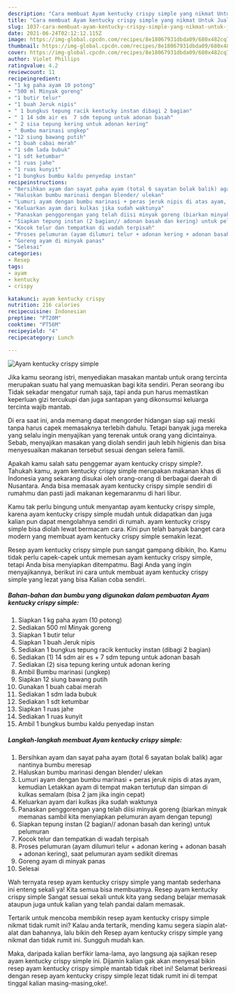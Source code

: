 ```yaml
---
description: "Cara membuat Ayam kentucky crispy simple yang nikmat Untuk Jualan"
title: "Cara membuat Ayam kentucky crispy simple yang nikmat Untuk Jualan"
slug: 1037-cara-membuat-ayam-kentucky-crispy-simple-yang-nikmat-untuk-jualan
date: 2021-06-24T02:12:12.115Z
image: https://img-global.cpcdn.com/recipes/8e18067931dbda09/680x482cq70/ayam-kentucky-crispy-simple-foto-resep-utama.jpg
thumbnail: https://img-global.cpcdn.com/recipes/8e18067931dbda09/680x482cq70/ayam-kentucky-crispy-simple-foto-resep-utama.jpg
cover: https://img-global.cpcdn.com/recipes/8e18067931dbda09/680x482cq70/ayam-kentucky-crispy-simple-foto-resep-utama.jpg
author: Violet Phillips
ratingvalue: 4.2
reviewcount: 11
recipeingredient:
- "1 kg paha ayam 10 potong"
- "500 ml Minyak goreng"
- "1 butir telur"
- "1 buah Jeruk nipis"
- " 1 bungkus tepung racik kentucky instan dibagi 2 bagian"
- " 1 14 sdm air es  7 sdm tepung untuk adonan basah"
- " 2 sisa tepung kering untuk adonan kering"
- " Bumbu marinasi ungkep"
- "12 siung bawang putih"
- "1 buah cabai merah"
- "1 sdm lada bubuk"
- "1 sdt ketumbar"
- "1 ruas jahe"
- "1 ruas kunyit"
- "1 bungkus bumbu kaldu penyedap instan"
recipeinstructions:
- "Bersihkan ayam dan sayat paha ayam (total 6 sayatan bolak balik) agar nantinya bumbu meresap"
- "Haluskan bumbu marinasi dengan blender/ ulekan"
- "Lumuri ayam dengan bumbu marinasi + peras jeruk nipis di atas ayam, kemudian Letakkan ayam di tempat makan tertutup dan simpan di kulkas semalam (bisa 2 jam jika ingin cepat)"
- "Keluarkan ayam dari kulkas jika sudah waktunya"
- "Panaskan penggorengan yang telah diisi minyak goreng (biarkan minyak memanas sambil kita menyiapkan pelumuran ayam dengan tepung)"
- "Siapkan tepung instan (2 bagian// adonan basah dan kering) untuk pelumuran"
- "Kocok telur dan tempatkan di wadah terpisah"
- "Proses pelumuran (ayam dilumuri telur + adonan kering + adonan basah + adonan kering), saat pelumuran ayam sedikit diremas"
- "Goreng ayam di minyak panas"
- "Selesai"
categories:
- Resep
tags:
- ayam
- kentucky
- crispy

katakunci: ayam kentucky crispy 
nutrition: 216 calories
recipecuisine: Indonesian
preptime: "PT20M"
cooktime: "PT56M"
recipeyield: "4"
recipecategory: Lunch

---
```



![Ayam kentucky crispy simple](https://img-global.cpcdn.com/recipes/8e18067931dbda09/680x482cq70/ayam-kentucky-crispy-simple-foto-resep-utama.jpg)

Jika kamu seorang istri, menyediakan masakan mantab untuk orang tercinta merupakan suatu hal yang memuaskan bagi kita sendiri. Peran seorang ibu Tidak sekadar mengatur rumah saja, tapi anda pun harus memastikan keperluan gizi tercukupi dan juga santapan yang dikonsumsi keluarga tercinta wajib mantab.

Di era  saat ini, anda memang dapat mengorder hidangan siap saji meski tanpa harus capek memasaknya terlebih dahulu. Tetapi banyak juga mereka yang selalu ingin menyajikan yang terenak untuk orang yang dicintainya. Sebab, menyajikan masakan yang diolah sendiri jauh lebih higienis dan bisa menyesuaikan makanan tersebut sesuai dengan selera famili. 



Apakah kamu salah satu penggemar ayam kentucky crispy simple?. Tahukah kamu, ayam kentucky crispy simple merupakan makanan khas di Indonesia yang sekarang disukai oleh orang-orang di berbagai daerah di Nusantara. Anda bisa memasak ayam kentucky crispy simple sendiri di rumahmu dan pasti jadi makanan kegemaranmu di hari libur.

Kamu tak perlu bingung untuk menyantap ayam kentucky crispy simple, karena ayam kentucky crispy simple mudah untuk didapatkan dan juga kalian pun dapat mengolahnya sendiri di rumah. ayam kentucky crispy simple bisa diolah lewat bermacam cara. Kini pun telah banyak banget cara modern yang membuat ayam kentucky crispy simple semakin lezat.

Resep ayam kentucky crispy simple pun sangat gampang dibikin, lho. Kamu tidak perlu capek-capek untuk memesan ayam kentucky crispy simple, tetapi Anda bisa menyiapkan ditempatmu. Bagi Anda yang ingin menyajikannya, berikut ini cara untuk membuat ayam kentucky crispy simple yang lezat yang bisa Kalian coba sendiri.

<!--inarticleads1-->

##### Bahan-bahan dan bumbu yang digunakan dalam pembuatan Ayam kentucky crispy simple:

1. Siapkan 1 kg paha ayam (10 potong)
1. Sediakan 500 ml Minyak goreng
1. Siapkan 1 butir telur
1. Siapkan 1 buah Jeruk nipis
1. Sediakan  1 bungkus tepung racik kentucky instan (dibagi 2 bagian)
1. Sediakan  (1) 14 sdm air es + 7 sdm tepung untuk adonan basah
1. Sediakan  (2) sisa tepung kering untuk adonan kering
1. Ambil  Bumbu marinasi (ungkep)
1. Siapkan 12 siung bawang putih
1. Gunakan 1 buah cabai merah
1. Sediakan 1 sdm lada bubuk
1. Sediakan 1 sdt ketumbar
1. Siapkan 1 ruas jahe
1. Sediakan 1 ruas kunyit
1. Ambil 1 bungkus bumbu kaldu penyedap instan




<!--inarticleads2-->

##### Langkah-langkah membuat Ayam kentucky crispy simple:

1. Bersihkan ayam dan sayat paha ayam (total 6 sayatan bolak balik) agar nantinya bumbu meresap
1. Haluskan bumbu marinasi dengan blender/ ulekan
1. Lumuri ayam dengan bumbu marinasi + peras jeruk nipis di atas ayam, kemudian Letakkan ayam di tempat makan tertutup dan simpan di kulkas semalam (bisa 2 jam jika ingin cepat)
1. Keluarkan ayam dari kulkas jika sudah waktunya
1. Panaskan penggorengan yang telah diisi minyak goreng (biarkan minyak memanas sambil kita menyiapkan pelumuran ayam dengan tepung)
1. Siapkan tepung instan (2 bagian// adonan basah dan kering) untuk pelumuran
1. Kocok telur dan tempatkan di wadah terpisah
1. Proses pelumuran (ayam dilumuri telur + adonan kering + adonan basah + adonan kering), saat pelumuran ayam sedikit diremas
1. Goreng ayam di minyak panas
1. Selesai




Wah ternyata resep ayam kentucky crispy simple yang mantab sederhana ini enteng sekali ya! Kita semua bisa membuatnya. Resep ayam kentucky crispy simple Sangat sesuai sekali untuk kita yang sedang belajar memasak ataupun juga untuk kalian yang telah pandai dalam memasak.

Tertarik untuk mencoba membikin resep ayam kentucky crispy simple nikmat tidak rumit ini? Kalau anda tertarik, mending kamu segera siapin alat-alat dan bahannya, lalu bikin deh Resep ayam kentucky crispy simple yang nikmat dan tidak rumit ini. Sungguh mudah kan. 

Maka, daripada kalian berfikir lama-lama, ayo langsung aja sajikan resep ayam kentucky crispy simple ini. Dijamin kalian gak akan menyesal bikin resep ayam kentucky crispy simple mantab tidak ribet ini! Selamat berkreasi dengan resep ayam kentucky crispy simple lezat tidak rumit ini di tempat tinggal kalian masing-masing,oke!.

